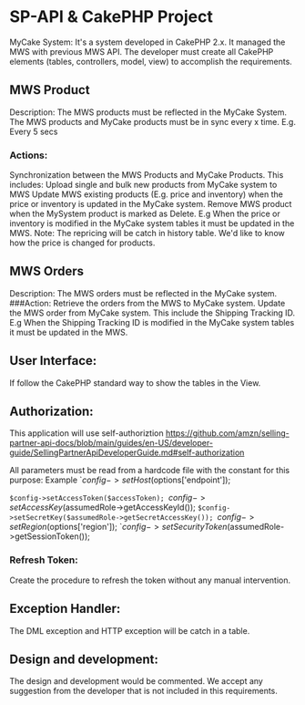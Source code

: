 

# SP-API & CakePHP Project

MyCake System: It's a system developed in CakePHP 2.x. It managed the MWS with previous MWS API.
The developer must create all CakePHP elements (tables, controllers, model, view) to accomplish the requirements.


## MWS Product
Description: The MWS products must be reflected in the MyCake System. The MWS products and MyCake products must be in sync every x time. E.g. Every 5 secs

### Actions:
Synchronization between the MWS Products and MyCake Products. This includes:
Upload single and bulk new products from MyCake system to MWS
Update MWS existing products (E.g. price and inventory) when the price or inventory is updated in the MyCake system.
Remove MWS product when the MySystem product is marked as Delete.
E.g When the price or inventory is modified in the MyCake system tables it must be updated in the MWS.
Note: The repricing will be catch in history table. We'd like to know how the price is changed for products.

## MWS Orders
Description: The MWS orders must be reflected in the MyCake system.
###Action:
Retrieve the orders from the MWS to MyCake system.
Update the MWS order from MyCake system. This include the Shipping Tracking ID.
E.g When the Shipping Tracking ID is modified in the MyCake system tables it must be updated in the MWS.

## User Interface:
If follow the CakePHP standard way to show the tables in the View.

## Authorization:
This application will use self-authoriztion
https://github.com/amzn/selling-partner-api-docs/blob/main/guides/en-US/developer-guide/SellingPartnerApiDeveloperGuide.md#self-authorization

All parameters must be read from a hardcode file with the constant for this purpose:
Example
`$config->setHost($options['endpoint']);

`$config->setAccessToken($accessToken);
`$config->setAccessKey($assumedRole->getAccessKeyId());
`$config->setSecretKey($assumedRole->getSecretAccessKey());
`$config->setRegion($options['region']);
`$config->setSecurityToken($assumedRole->getSessionToken());

### Refresh Token:
Create the procedure to refresh the token without any manual intervention.

## Exception Handler:
The DML exception and HTTP exception will be catch in a table.

## Design and development:
The design and development would be commented. We accept any suggestion from the developer that is not included in this requirements.





